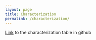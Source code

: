 ```yaml
---
layout: page
title: Characterization 
permalink: /characterization/
---
```


[Link](https://github.com/amusing-muse/Characterization/blob/master/Sample_char/amusing_sample_char.csv) to the characterization table in github

